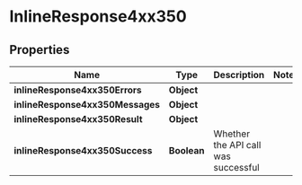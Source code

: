 # InlineResponse4xx350

## Properties
Name | Type | Description | Notes
------------ | ------------- | ------------- | -------------
**inlineResponse4xx350Errors** | **Object** |  | 
**inlineResponse4xx350Messages** | **Object** |  | 
**inlineResponse4xx350Result** | **Object** |  | 
**inlineResponse4xx350Success** | **Boolean** | Whether the API call was successful | 
